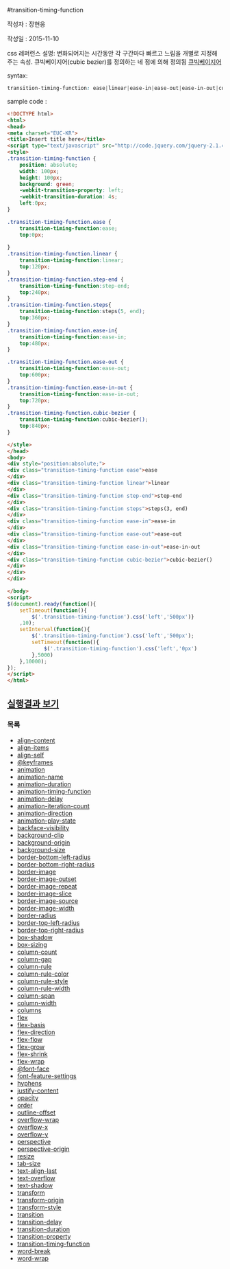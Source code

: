#transition-timing-function


작성자 : 장현웅

작성일 : 2015-11-10


css 레퍼런스 설명: 변화되어지는 시간동안 각 구간마다 빠르고 느림을 개별로 지정해주는 속성. 큐빅베이지어(cubic bezier)를 정의하는 네 점에 의해 정의됨 [큐빅베이지어](https://developer.mozilla.org/en-US/docs/Web/CSS/timing-function)

syntax: 
```css 
transition-timing-function: ease|linear|ease-in|ease-out|ease-in-out|cubic-bezier()|initial|inherit;
```


sample code :

```html
<!DOCTYPE html>
<html>
<head>
<meta charset="EUC-KR">
<title>Insert title here</title>
<script type="text/javascript" src="http://code.jquery.com/jquery-2.1.4.min.js"></script>
<style>
.transition-timing-function {
	position: absolute;
	width: 100px;
	height: 100px;
	background: green;
	-webkit-transition-property: left;
	-webkit-transition-duration: 4s;
	left:0px;
}

.transition-timing-function.ease {
	transition-timing-function:ease;
	top:0px;
	
}
.transition-timing-function.linear {
	transition-timing-function:linear;
	top:120px;
}
.transition-timing-function.step-end {
	transition-timing-function:step-end;
	top:240px;
}
.transition-timing-function.steps{
	transition-timing-function:steps(5, end);
	top:360px;
}
.transition-timing-function.ease-in{
	transition-timing-function:ease-in;
	top:480px;
}

.transition-timing-function.ease-out {
	transition-timing-function:ease-out;
	top:600px;
}
.transition-timing-function.ease-in-out {
	transition-timing-function:ease-in-out;
	top:720px;
}
.transition-timing-function.cubic-bezier {
	transition-timing-function:cubic-bezier();
	top:840px;
}

</style>
</head>
<body>
<div style="position:absolute;">
<div class="transition-timing-function ease">ease
</div>
<div class="transition-timing-function linear">linear
</div>
<div class="transition-timing-function step-end">step-end
</div>
<div class="transition-timing-function steps">steps(3, end)
</div>
<div class="transition-timing-function ease-in">ease-in
</div>
<div class="transition-timing-function ease-out">ease-out
</div>
<div class="transition-timing-function ease-in-out">ease-in-out
</div>
<div class="transition-timing-function cubic-bezier">cubic-bezier()
</div>
</div>
</div>

</body>
<script>
$(document).ready(function(){
	setTimeout(function(){
		$('.transition-timing-function').css('left','500px')}
	,10);
	setInterval(function(){
		$('.transition-timing-function').css('left','500px');
		setTimeout(function(){
			$('.transition-timing-function').css('left','0px')
		},5000)
	},10000);
});
</script>
</html>

```



## [실행결과 보기](http://codepen.io/jhw811/pen/LpMrYv)



### 목록
* [align-content](align-content.md)
* [align-items](align-items.md)
* [align-self](align-self.md)
* [@keyframes](@keyframes.md)
* [animation](animation.md)
* [animation-name](animation-name.md)
* [animation-duration](animation-duration.md)
* [animation-timing-function](animation-timing-function.md)
* [animation-delay](animation-delay.md)
* [animation-iteration-count](animation-iteration-count.md)
* [animation-direction](animation-direction.md)
* [animation-play-state](animation-play-state.md)
* [backface-visibility](backface-visibility.md)
* [background-clip](background-clip.md)
* [background-origin](background-origin.md)
* [background-size](background-size.md)
* [border-bottom-left-radius](border-bottom-left-radius.md)
* [border-bottom-right-radius](border-bottom-right-radius.md)
* [border-image](border-image.md)
* [border-image-outset](border-image-outset.md)
* [border-image-repeat](border-image-repeat.md)
* [border-image-slice](border-image-slice.md)
* [border-image-source](border-image-source.md)
* [border-image-width](border-image-width.md)
* [border-radius](border-radius.md)
* [border-top-left-radius](border-top-left-radius.md)
* [border-top-right-radius](border-top-right-radius.md)
* [box-shadow](box-shadow.md)
* [box-sizing](box-sizing.md)
* [column-count](column-count.md)
* [column-gap](column-gap.md)
* [column-rule](column-rule.md)
* [column-rule-color](column-rule-color.md)
* [column-rule-style](column-rule-style.md)
* [column-rule-width](column-rule-width.md)
* [column-span](column-span.md)
* [column-width](column-width.md)
* [columns](columns.md)
* [flex](flex.md)
* [flex-basis](flex-basis.md)
* [flex-direction](flex-direction.md)
* [flex-flow](flex-flow.md)
* [flex-grow](flex-grow.md)
* [flex-shrink](flex-shrink.md)
* [flex-wrap](flex-wrap.md)
* [@font-face](@font-face.md)
* [font-feature-settings](font-feature-settings.md)
* [hyphens](hyphens.md)
* [justify-content](justify-content.md)
* [opacity](opacity.md)
* [order](order.md)
* [outline-offset](outline-offset.md)
* [overflow-wrap](overflow-wrap.md)
* [overflow-x](overflow-x.md)
* [overflow-y](overflow-y.md)
* [perspective](perspective.md)
* [perspective-origin](perspective-origin.md)
* [resize](resize.md)
* [tab-size](tab-size.md)
* [text-align-last](text-align-last.md)
* [text-overflow](text-overflow.md)
* [text-shadow](text-shadow.md)
* [transform](transform.md)
* [transform-origin](transform-origin.md)
* [transform-style](transform-style.md)
* [transition](transition.md)
* [transition-delay](transition-delay.md)
* [transition-duration](transition-duration.md)
* [transition-property](transition-property.md)
* [transition-timing-function](transition-timing-function.md)
* [word-break](word-break.md)
* [word-wrap](word-wrap.md)